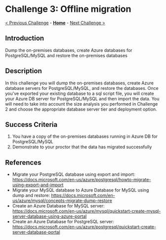 # Challenge 3: Offline migration

[< Previous Challenge](./02-size-analysis.md) - **[Home](../README.md)** - [Next Challenge >](./04-offline-cutover-validation.md)

## Introduction
Dump the on-premises databases, create Azure databases for PostgreSQL/MySQL and restore the on-premises databases 

## Description
In this challenge you will dump the on-premises databases, create Azure database servers for PostgreSQL/MySQL, and restore the databases. Once you've exported your existing database to a sql script file, you will create your Azure DB server for PostgreSQL/MySQL and then import the data. You will need to take into account the size analysis you performed in Challenge 2 and choose the appropriate database server tier and deployment option. 

## Success Criteria

1. You have a copy of the on-premises databases running in Azure DB for PostgreSQL/MySQL
1. Demonstrate to your proctor that the data has migrated successfully

## References
* Migrate your PostgreSQL database using export and import: https://docs.microsoft.com/en-us/azure/postgresql/howto-migrate-using-export-and-import
* Migrate your MySQL database to Azure Database for MySQL using dump and restore: https://docs.microsoft.com/en-us/azure/mysql/concepts-migrate-dump-restore
* Create an Azure Database for MySQL server: https://docs.microsoft.com/en-us/azure/mysql/quickstart-create-mysql-server-database-using-azure-portal
* Create an Azure Database for PostgreSQL server: https://docs.microsoft.com/en-us/azure/postgresql/quickstart-create-server-database-portal
